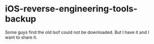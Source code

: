 # iOS-reverse-engineering-tools-backup
Some guys find the old lsof could not be downloaded. But I have it and I want to share it.
